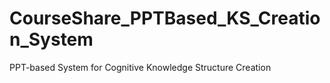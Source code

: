 CourseShare_PPTBased_KS_Creation_System
=======================================

PPT-based System for Cognitive Knowledge Structure Creation